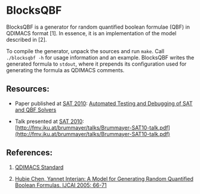 # BlocksQBF

BlocksQBF is a generator for random quantified boolean formulae (QBF)
in QDIMACS format [1]. In essence, it is an implementation of the
model described in [2].

To compile the generator, unpack the sources and run `make`. Call
`./blocksqbf -h` for usage information and an example. BlocksQBF
writes the generated formula to `stdout`, where it prepends its
configuration used for generating the formula as QDIMACS comments.

## Resources:

- Paper published at [SAT 2010](https://iew.technion.ac.il/~ofers/SAT10/): [Automated Testing and Debugging of SAT and QBF Solvers](http://www.florianlonsing.com/papers/BrummayerLonsingBiere-SAT10.pdf)

- Talk presented at [SAT 2010](https://iew.technion.ac.il/~ofers/SAT10/): [http://fmv.jku.at/brummayer/talks/Brummayer-SAT10-talk.pdf](http://fmv.jku.at/brummayer/talks/Brummayer-SAT10-talk.pdf)

## References:

1. [QDIMACS Standard](http://www.qbflib.org/qdimacs.html)

2. [Hubie Chen, Yannet Interian: A Model for Generating Random
    Quantified Boolean Formulas. IJCAI 2005: 66-71](https://www.ijcai.org/Proceedings/05/Papers/0633.pdf)
